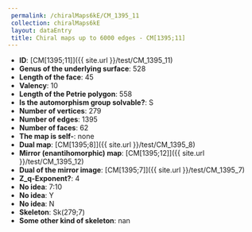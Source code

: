 ```yaml
--- 
 permalink: /chiralMaps6kE/CM_1395_11 
 collection: chiralMaps6kE
 layout: dataEntry
 title: Chiral maps up to 6000 edges - CM[1395;11]
---
```


- **ID**: [CM[1395;11]]({{ site.url }}/test/CM_1395_11)
- **Genus of the underlying surface**: 528
- **Length of the face**: 45
- **Valency**: 10
- **Length of the Petrie polygon**: 558
- **Is the automorphism group solvable?**: S
- **Number of vertices**: 279
- **Number of edges**: 1395
- **Number of faces**: 62
- **The map is self-**: none
- **Dual map**: [CM[1395;8]]({{ site.url }}/test/CM_1395_8)
- **Mirror (enantihomorphic) map**: [CM[1395;12]]({{ site.url }}/test/CM_1395_12)
- **Dual of the mirror image**: [CM[1395;7]]({{ site.url }}/test/CM_1395_7)
- **Z_q-Exponent?**: 4
- **No idea**:  7:10
- **No idea**: Y
- **No idea**: N
- **Skeleton**: Sk(279;7)
- **Some other kind of skeleton**: nan
